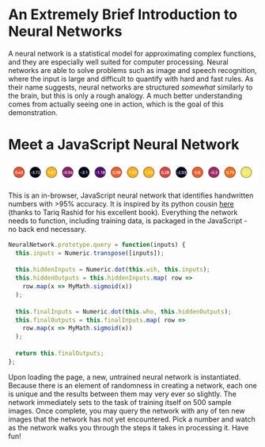 # An Extremely Brief Introduction to Neural Networks
A neural network is a statistical model for approximating complex functions, and they are especially well suited for computer processing. Neural networks are able to solve problems such as image and speech recognition, where the input is large and difficult to quantify with hard and fast rules. As their name suggests, neural networks are structured _somewhat_ similarly to the brain, but this is only a rough analogy. A much better understanding comes from actually seeing one in action, which is the goal of this demonstration.

# Meet a JavaScript Neural Network
![nodes layer](./images/nodes_layer.png)

This is an in-browser, JavaScript neural network that identifies handwritten numbers with >95% accuracy. It is inspired by its python cousin [here](https://github.com/makeyourownneuralnetwork/makeyourownneuralnetwork) (thanks to Tariq Rashid for his excellent book). Everything the network needs to function, including training data, is packaged in the JavaScript - no back end necessary.

```javascript
NeuralNetwork.prototype.query = function(inputs) {
  this.inputs = Numeric.transpose([inputs]);

  this.hiddenInputs = Numeric.dot(this.wih, this.inputs);
  this.hiddenOutputs = this.hiddenInputs.map( row =>
    row.map(x => MyMath.sigmoid(x))
  );

  this.finalInputs = Numeric.dot(this.who, this.hiddenOutputs);
  this.finalOutputs = this.finalInputs.map( row =>
    row.map(x => MyMath.sigmoid(x))
  );

  return this.finalOutputs;
};
```

Upon loading the page, a new, untrained neural network is instantiated. Because there is an element of randomness in creating a network, each one is unique and the results between them may very ever so slightly. The network immediately sets to the task of training itself on 500 sample images. Once complete, you may query the network with any of ten new images that the network has not yet encountered. Pick a number and watch as the network walks you through the steps it takes in processing it. Have fun!
